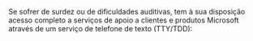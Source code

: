 Se sofrer de surdez ou de dificuldades auditivas, tem à sua disposição acesso completo a serviços de apoio a clientes e produtos Microsoft através de um serviço de telefone de texto (TTY/TDD):

<!--HONumber=Jun16_HO4-->


